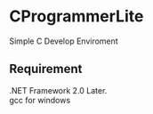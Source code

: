 # CProgrammerLite
Simple C Develop Enviroment
## Requirement
.NET Framework 2.0 Later.  
gcc for windows  

